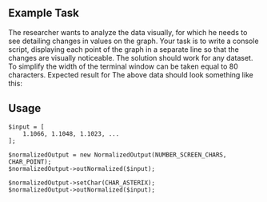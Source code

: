 ## Example Task

The researcher wants to analyze the data visually, for which he needs to see
detailing changes in values on the graph. Your task is to write a console script,
displaying each point of the graph in a separate line so that the changes are
visually noticeable. The solution should work for any dataset. To simplify
the width of the terminal window can be taken equal to 80 characters. Expected result for
The above data should look something like this:


## Usage

    $input = [
        1.1066, 1.1048, 1.1023, ... 
    ];

    $normalizedOutput = new NormalizedOutput(NUMBER_SCREEN_CHARS, CHAR_POINT);    
    $normalizedOutput->outNormalized($input);

    $normalizedOutput->setChar(CHAR_ASTERIX);
    $normalizedOutput->outNormalized($input);


